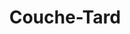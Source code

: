 ---
title: "Couche-Tard"
url: /vaudreuil-dorion/couche-tard-avenue-saint-charles/
shop: convenience
---